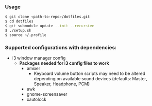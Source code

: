 ### Usage

```sh
$ git clone <path-to-repo>/dotfiles.git
$ cd dotfiles
$ git submodule update --init --recursive
$ ./setup.sh
$ source ~/.profile
```

### Supported configurations with dependencies:
- i3 window manager config
  - <b>Packages needed for i3 config files to work</b>
    - amixer
      - Keyboard volume button scripts may need to be altered depending on available sound devices (defaults: Master, Speaker, Headphone, PCM)
    - awk
    - gnome-screensaver
    - xautolock
